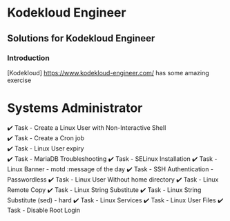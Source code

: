 # Kodekloud Engineer
## Solutions for Kodekloud Engineer
### Introduction

[Kodekloud] https://www.kodekloud-engineer.com/ has some amazing exercise


# Systems Administrator #

:heavy_check_mark: Task	- Create a Linux User with Non-Interactive Shell  
:heavy_check_mark: Task - Create a Cron job  
:heavy_check_mark: Task - Linux User expiry  
:heavy_check_mark: Task - MariaDB Troubleshooting
:heavy_check_mark: Task - SELinux Installation
:heavy_check_mark: Task - Linux Banner - motd :message of the day
:heavy_check_mark: Task - SSH Authentication - Passwordless
:heavy_check_mark: Task - Linux User Without home directory
:heavy_check_mark: Task - Linux Remote Copy
:heavy_check_mark: Task - Linux String Substitute
:heavy_check_mark: Task - Linux String Substitute (sed) - hard
:heavy_check_mark: Task - Linux Services
:heavy_check_mark: Task - Linux User Files
:heavy_check_mark: Task - Disable Root Login
